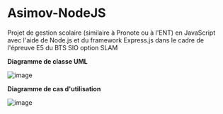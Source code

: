 # Asimov-NodeJS

Projet de gestion scolaire (similaire à Pronote ou à l'ENT) en JavaScript avec l'aide de Node.js et du framework Express.js dans le cadre de l'épreuve E5 du BTS SIO option SLAM

**Diagramme de classe UML**

![image](https://user-images.githubusercontent.com/102042317/226181560-88720608-07c3-4dbd-8b8e-1da0c6993cd9.png)

**Diagramme de cas d'utilisation**

![image](https://user-images.githubusercontent.com/102042317/226182031-f0cf5cf4-1509-4b82-91c3-29d2e0b839d9.png)


